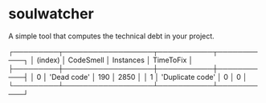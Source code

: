 # soulwatcher

A simple tool that computes the technical debt in your project.

┌─────────┬──────────────────┬───────────┬───────────┐
│ (index) │    CodeSmell     │ Instances │ TimeToFix │
├─────────┼──────────────────┼───────────┼───────────┤
│    0    │   'Dead code'    │    190    │   2850    │
│    1    │ 'Duplicate code' │     0     │     0     │
└─────────┴──────────────────┴───────────┴───────────┘

